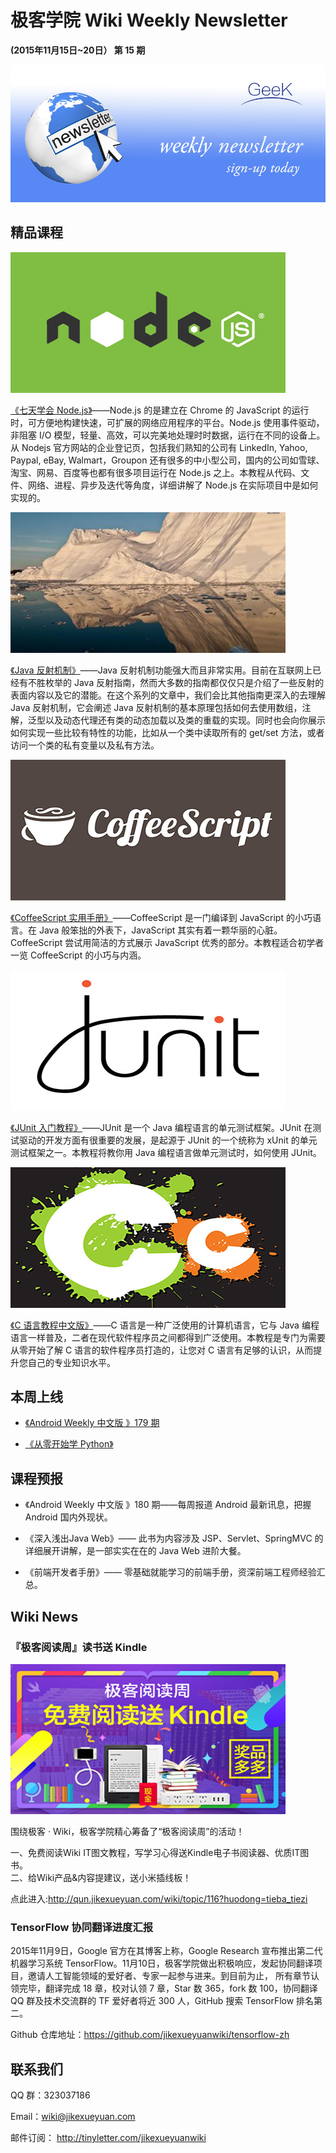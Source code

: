 # 极客学院 Wiki Weekly Newsletter 
 
**(2015年11月15日~20日） 第 15 期**                                                 

![newsletterlogo](images/newsletter-banner.jpg) 

## 精品课程

![](images/nodejs-green.jpg)

[《七天学会 Node.js》](http://wiki.jikexueyuan.com/project/nodejs-guide/)——Node.js 的是建立在 Chrome 的 JavaScript 的运行时，可方便地构建快速，可扩展的网络应用程序的平台。Node.js 使用事件驱动，非阻塞 I/O 模型，轻量、高效，可以完美地处理时时数据，运行在不同的设备上。从 Nodejs 官方网站的企业登记页，包括我们熟知的公司有 LinkedIn, Yahoo, Paypal, eBay, Walmart，Groupon 还有很多的中小型公司，国内的公司如雪球、淘宝、网易、百度等也都有很多项目运行在 Node.js 之上。本教程从代码、文件、网络、进程、异步及迭代等角度，详细讲解了 Node.js 在实际项目中是如何实现的。

![](images/java-reflection.jpg)

[《Java 反射机制》](http://wiki.jikexueyuan.com/project/java-reflection/)——Java 反射机制功能强大而且非常实用。目前在互联网上已经有不胜枚举的 Java 反射指南，然而大多数的指南都仅仅只是介绍了一些反射的表面内容以及它的潜能。在这个系列的文章中，我们会比其他指南更深入的去理解 Java 反射机制，它会阐述 Java 反射机制的基本原理包括如何去使用数组，注解，泛型以及动态代理还有类的动态加载以及类的重载的实现。同时也会向你展示如何实现一些比较有特性的功能，比如从一个类中读取所有的 get/set 方法，或者访问一个类的私有变量以及私有方法。

![](images/coffeescript.jpg)

[《CoffeeScript 实用手册》](http://wiki.jikexueyuan.com/project/coffeescript/)——CoffeeScript 是一门编译到 JavaScript 的小巧语言。在 Java 般笨拙的外表下，JavaScript 其实有着一颗华丽的心脏。CoffeeScript 尝试用简洁的方式展示 JavaScript 优秀的部分。本教程适合初学者一览 CoffeeScript 的小巧与内涵。

![](images/junit.jpg)

[《JUnit 入门教程》](http://wiki.jikexueyuan.com/project/junit/)——JUnit 是一个 Java 编程语言的单元测试框架。JUnit 在测试驱动的开发方面有很重要的发展，是起源于 JUnit 的一个统称为 xUnit 的单元测试框架之一。本教程将教你用 Java 编程语言做单元测试时，如何使用 JUnit。

![](images/c2.jpg)

[《C 语言教程中文版》](http://wiki.jikexueyuan.com/project/c/)——C 语言是一种广泛使用的计算机语言，它与 Java 编程语言一样普及，二者在现代软件程序员之间都得到广泛使用。本教程是专门为需要从零开始了解 C 语言的软件程序员打造的，让您对 C 语言有足够的认识，从而提升您自己的专业知识水平。

## 本周上线

- [《Android Weekly 中文版 》179 期](http://wiki.jikexueyuan.com/project/android-weekly/issue-179/index.html)

- [《从零开始学 Python》](http://wiki.jikexueyuan.com/project/start-learning-python/)

## 课程预报

- 《Android Weekly 中文版 》180 期——每周报道 Android 最新讯息，把握 Android 国内外现状。

- 《深入浅出Java Web》—— 此书为内容涉及 JSP、Servlet、SpringMVC 的详细展开讲解，是一部实实在在的 Java Web 进阶大餐。

- 《前端开发者手册》—— 零基础就能学习的前端手册，资深前端工程师经验汇总。

## Wiki News

### 『极客阅读周』读书送 Kindle

![](images/huodong.jpg)

围绕极客 · Wiki，极客学院精心筹备了“极客阅读周”的活动！

一、免费阅读Wiki IT图文教程，写学习心得送Kindle电子书阅读器、优质IT图书。  
二、给Wiki产品&内容提建议，送小米插线板！

点此进入:<http://qun.jikexueyuan.com/wiki/topic/116?huodong=tieba_tiezi>

### TensorFlow 协同翻译进度汇报

2015年11月9日，Google 官方在其博客上称，Google Research 宣布推出第二代机器学习系统 TensorFlow。11月10日，极客学院做出积极响应，发起协同翻译项目，邀请人工智能领域的爱好者、专家一起参与进来。到目前为止， 所有章节认领完毕，翻译完成 18 章，校对认领 7 章，Star 数 365，fork 数 100，协同翻译 QQ 群及技术交流群的 TF 爱好者将近 300 人，GitHub 搜索 TensorFlow 排名第二。

Github 仓库地址：<https://github.com/jikexueyuanwiki/tensorflow-zh>

## 联系我们

QQ 群：323037186

Email：wiki@jikexueyuan.com

邮件订阅： <http://tinyletter.com/jikexueyuanwiki>

